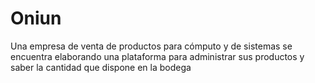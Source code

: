 # Oniun
Una empresa de venta de productos para cómputo y de sistemas se encuentra elaborando una  plataforma para administrar sus productos y saber la cantidad que dispone en la bodega
